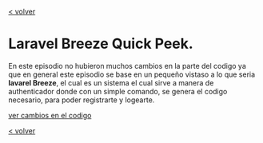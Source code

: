 [< volver](../../README.md)
# Laravel Breeze Quick Peek.

En este episodio no hubieron muchos cambios en la parte del codigo ya que en general este episodio se base en un pequeño vistaso a lo que seria **lavarel Breeze**, el cual es un sistema el cual sirve a manera de authenticador donde con un simple comando, se genera el codigo necesario, para poder registrarte y logearte.

[ver cambios en el codigo](https://github.com/wilberthRA/Proyecto-1-Software-Libre/commit/61c1cd09cb24945fbb055b5f5544f12e7371cef8)

[< volver](../../README.md)